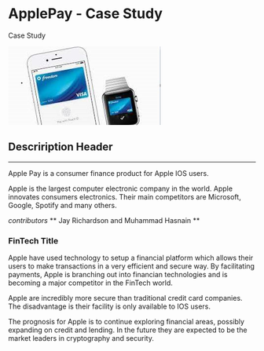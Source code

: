 # ApplePay - Case Study
Case Study

![pic](Picture.jpg)

## Descriription Header ##

---

Apple Pay is a consumer finance product for Apple IOS users.

Apple is the largest computer electronic company in the world. Apple innovates consumers electronics. Their main competitors are Microsoft, Google, Spotify and many others.


*contributors* ** Jay Richardson and Muhammad Hasnain **

### FinTech Title ###

Apple have used technology to setup a financial platform which allows their users to make transactions in a very efficient and secure way. By facilitating payments, Apple is branching out into financian technologies and is becoming a major competitor in the FinTech world.

Apple are incredibly more secure than traditional credit card companies. The disadvantage is their facility is only available to IOS users.

The prognosis for Apple is to continue exploring financial areas, possibly expanding on credit and lending. In the future they are expected to be the market leaders in cryptography and security.